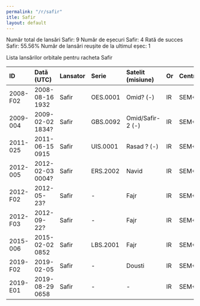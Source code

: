 ```yaml
---
permalink: "/r/safir"
itle: Safir
layout: default
---
```


Număr total de lansări Safir: 9
Număr de eșecuri Safir: 4
Rată de succes Safir: 55.56%
Număr de lansări reușite de la ultimul eșec: 1

Lista lansărilor orbitale pentru racheta Safir


| ID       | Dată (UTC)       | Lansator   | Serie    | Satelit (misiune)   | Or   | Centru   | R   |
|:---------|:-----------------|:-----------|:---------|:--------------------|:-----|:---------|:----|
| 2008-F02 | 2008-08-16 1932  | Safir      | OES.0001 | Omid? (-)           | IR   | SEM+SAF  | F   |
| 2009-004 | 2009-02-02 1834? | Safir      | GBS.0092 | Omid/Safir-2 (-)    | IR   | SEM+SAF  | S   |
| 2011-025 | 2011-06-15 0915  | Safir      | UIS.0001 | Rasad  ? (-)        | IR   | SEM+SAF  | S   |
| 2012-005 | 2012-02-03 0004? | Safir      | ERS.2002 | Navid               | IR   | SEM+SAF  | S   |
| 2012-F02 | 2012-05-23?      | Safir      | -        | Fajr                | IR   | SEM+SAF  | F   |
| 2012-F03 | 2012-09-22?      | Safir      | -        | Fajr                | IR   | SEM+SAF  | F   |
| 2015-006 | 2015-02-02 0852  | Safir      | LBS.2001 | Fajr                | IR   | SEM+SAF  | S   |
| 2019-F02 | 2019-02-05       | Safir      | -        | Dousti              | IR   | SEM+SAF  | F   |
| 2019-E01 | 2019-08-29 0658  | Safir      | -        | -                   | IR   | SEM+-    | S   |

